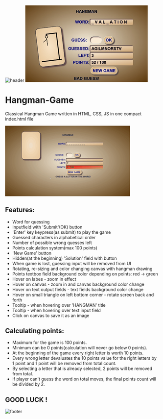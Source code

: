 ![header](https://capsule-render.vercel.app/api?type=slice&color=auto&height=130&section=header&text=HANGMAN%20game&fontSize=30&fontAlign=80)
<img src="Screenshot.jpg" width="400px">

# Hangman-Game
Classical Hangman Game written in HTML, CSS, JS
in one compact index.html file

![](Screen.gif)

## Features:
* Word for quessing
* Inputfield with 'Submit'(OK) button
* 'Enter' key keypress(as submit) to play the game
* Guessed characters in alphabetical order
* Number of possible wrong quesses left
* Points calculation system(max 100 points)
* 'New Game' button
* Hidden(at the beginning) 'Solution' field with button 
* When game is lost, guessing input will be removed from UI
* Rotating, re-sizing and color changing canvas with hangman drawing
* Points textbox field background color depending on points: red -> green
* Hover on labes - zoom in effect
* Hover on canvas - zoom in and canvas background color change
* Hover on text output fields - text fields background color change
* Hover on small triangle on left bottom corner - rotate screen back and forth
* Tooltip - when hovering over 'HANGMAN' title
* Tooltip - when hovering over text input field
* Click on canvas to save it as an image

## Calculating points:
* Maximum for the game is 100 points.
* Minimum can be 0 points(calculation will never go below 0 points).
* At the beginning of the game every right letter is worth 10 points.
* Every wrong letter devaluates the 10 points value for the right letters by 1 point and 1 point will be removed from total count.
* By selecting a letter that is already selected, 2 points will be removed from total.
* If player can't guess the word on total moves, the final points count will be divided by 2.

## GOOD LUCK !
![footer](https://capsule-render.vercel.app/api?type=slice&color=auto&height=130&section=footer)
